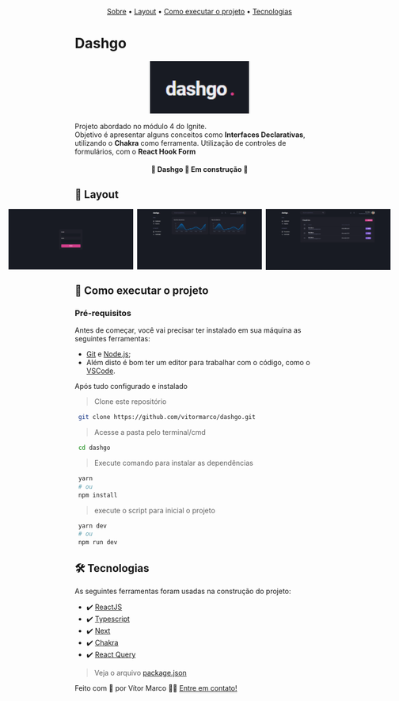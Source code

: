 <!-- logo
<p align="center">
  <img src="#"   width="175px" alt="In Progress" />
</p> -->

<p align="center">
 <a href="#dashgo">Sobre</a> •
 <a href="#-layout">Layout</a>  •
 <a href="#-como-executar-o-projeto">Como executar o projeto</a>  •
 <a href="#-tecnologias">Tecnologias</a>
</p>

# Dashgo

<p align="center">
  <img  src="./github/logo.png"   width="200px" alt="Logo dashgo" />
</p>

Projeto abordado no módulo 4 do Ignite. <br> Objetivo é apresentar alguns conceitos como **Interfaces Declarativas**, utilizando o **Chakra** como ferramenta.
Utilização de controles de formulários, com o **React Hook Form** <br>

<h4 align="center"> 🚧 Dashgo 🚀 Em construção 🚧 </h4>
<!-- <h4 align="center"> 🚧 Dashgo ✅ Concluído 🚧 </h4> -->

## 🎨 Layout

<p align="center" style="display: flex; align-items: flex-start; justify-content: center; gap: 8px ">
  <img src="./github/login.png" width="50%" alt="Login" />
  <img src="./github/dashboard.png" width="50%" alt="Dashboard" />
  <img src="./github/users.png" width="50%" alt="Users" />
</p>

<!--
<a href="https://www.figma.com/file/D0dCXNNcvdhMVgn8ZczRPQ/Desafios-M%C3%B3dulo-3-ReactJS?node-id=0%3A1">
  <img alt="figma" src="https://img.shields.io/badge/Acessar%20Layout-Figma-FF57B2">
</a> -->

## 🚀 Como executar o projeto

### Pré-requisitos

Antes de começar, você vai precisar ter instalado em sua máquina as seguintes ferramentas:

- [Git](https://git-scm.com) e [Node.js](https://nodejs.org/en/);
- Além disto é bom ter um editor para trabalhar com o código, como o [VSCode](https://code.visualstudio.com/).

Após tudo configurado e instalado

> Clone este repositório

```bash
 git clone https://github.com/vitormarco/dashgo.git
```

> Acesse a pasta pelo terminal/cmd

```bash
 cd dashgo
```

> Execute comando para instalar as dependências

```bash
 yarn
 # ou
 npm install
```

> execute o script para inicial o projeto

```bash
 yarn dev
 # ou
 npm run dev
```

## 🛠 Tecnologias

As seguintes ferramentas foram usadas na construção do projeto:

- ✔️ [ReactJS](https://reactjs.org/)
- ✔️ [Typescript](https://www.typescriptlang.org/)
- ✔️ [Next](https://nextjs.org/docs/basic-features/typescript)
- ✔️ [Chakra](https://chakra-ui.com/)
- ✔️ [React Query](https://tanstack.com/query/v4/docs/overview)

> Veja o arquivo [package.json](https://github.com/vitormarco/dashgo/blob/master/package.json)

Feito com 🧡 por Vítor Marco 👋🏽 [Entre em contato!](https://www.linkedin.com/in/vitor-marco/)
